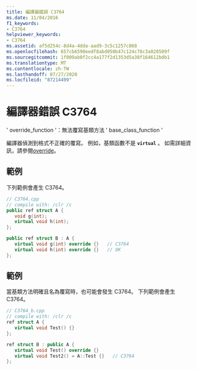 ```yaml
---
title: 編譯器錯誤 C3764
ms.date: 11/04/2016
f1_keywords:
- C3764
helpviewer_keywords:
- C3764
ms.assetid: af5d254c-8d4a-4dda-aad9-3c5c1257c868
ms.openlocfilehash: 657cb6598eedf8abd050b47c124c78c3a028509f
ms.sourcegitcommit: 1f009ab0f2cc4a177f2d1353d5a38f164612bdb1
ms.translationtype: MT
ms.contentlocale: zh-TW
ms.lasthandoff: 07/27/2020
ms.locfileid: "87214499"
---
```

# <a name="compiler-error-c3764"></a>編譯器錯誤 C3764

' override_function '：無法覆寫基類方法 ' base_class_function '

編譯器偵測到格式不正確的覆寫。 例如，基類函數不是 **`virtual`** 。 如需詳細資訊，請參閱[override](../../extensions/override-cpp-component-extensions.md)。

## <a name="example"></a>範例

下列範例會產生 C3764。

```cpp
// C3764.cpp
// compile with: /clr /c
public ref struct A {
   void g(int);
   virtual void h(int);
};

public ref struct B : A {
   virtual void g(int) override {}   // C3764
   virtual void h(int) override {}   // OK
};
```

## <a name="example"></a>範例

當基類方法明確且名為覆寫時，也可能會發生 C3764。 下列範例會產生 C3764。

```cpp
// C3764_b.cpp
// compile with: /clr /c
ref struct A {
   virtual void Test() {}
};

ref struct B : public A {
   virtual void Test() override {}
   virtual void Test2() = A::Test {}   // C3764
};
```
